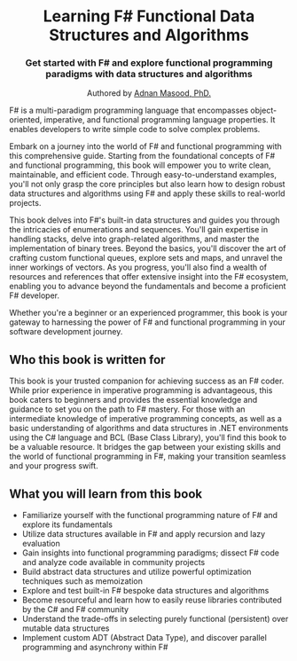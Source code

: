 <div align="center">
<h1>Learning F# Functional Data Structures and Algorithms</h1>
</div>

<h3 align="center">Get started with F# and explore functional programming paradigms with data structures and algorithms</h3>

<p align="center">Authored by <a href="https://github.com/adnanmasood">Adnan Masood, PhD.</a></p>

F# is a multi-paradigm programming language that encompasses object-oriented, imperative, and functional programming language properties. It enables developers to write simple code to solve complex problems.

Embark on a journey into the world of F# and functional programming with this comprehensive guide. Starting from the foundational concepts of F# and functional programming, this book will empower you to write clean, maintainable, and efficient code. Through easy-to-understand examples, you'll not only grasp the core principles but also learn how to design robust data structures and algorithms using F# and apply these skills to real-world projects.

This book delves into F#'s built-in data structures and guides you through the intricacies of enumerations and sequences. You'll gain expertise in handling stacks, delve into graph-related algorithms, and master the implementation of binary trees. Beyond the basics, you'll discover the art of crafting custom functional queues, explore sets and maps, and unravel the inner workings of vectors. As you progress, you'll also find a wealth of resources and references that offer extensive insight into the F# ecosystem, enabling you to advance beyond the fundamentals and become a proficient F# developer.

Whether you're a beginner or an experienced programmer, this book is your gateway to harnessing the power of F# and functional programming in your software development journey.

## Who this book is written for
This book is your trusted companion for achieving success as an F# coder. While prior experience in imperative programming is advantageous, this book caters to beginners and provides the essential knowledge and guidance to set you on the path to F# mastery. For those with an intermediate knowledge of imperative programming concepts, as well as a basic understanding of algorithms and data structures in .NET environments using the C# language and BCL (Base Class Library), you'll find this book to be a valuable resource. It bridges the gap between your existing skills and the world of functional programming in F#, making your transition seamless and your progress swift.

## What you will learn from this book
- Familiarize yourself with the functional programming nature of F# and explore its fundamentals
- Utilize data structures available in F# and apply recursion and lazy evaluation
- Gain insights into functional programming paradigms; dissect F# code and analyze code available in community projects
- Build abstract data structures and utilize powerful optimization techniques such as memoization
- Explore and test built-in F# bespoke data structures and algorithms
- Become resourceful and learn how to easily reuse libraries contributed by the C# and F# community
- Understand the trade-offs in selecting purely functional (persistent) over mutable data structures
- Implement custom ADT (Abstract Data Type), and discover parallel programming and asynchrony within F#
